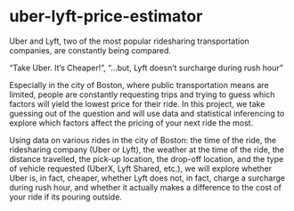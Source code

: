 # uber-lyft-price-estimator

Uber and Lyft, two of the most popular ridesharing transportation companies, are constantly being compared.

“Take Uber. It’s Cheaper!”, “...but, Lyft doesn’t surcharge during rush hour”

Especially in the city of Boston, where public transportation means are limited, people are constantly requesting trips and trying to guess which factors will yield the lowest price for their ride. In this project, we take guessing out of the question and will use data and statistical inferencing to explore which factors affect the pricing of your next ride the most.

Using data on various rides in the city of Boston: the time of the ride, the ridesharing company (Uber or Lyft), the weather at the time of the ride, the distance travelled, the pick-up location, the drop-off location, and the type of vehicle requested (UberX, Lyft Shared, etc.), we will explore whether Uber is, in fact, cheaper, whether Lyft does not, in fact, charge a surcharge during rush hour, and whether it actually makes a difference to the cost of your ride if its pouring outside.
